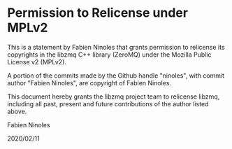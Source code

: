 # Permission to Relicense under MPLv2

This is a statement by Fabien Ninoles that grants permission to relicense
its copyrights in the libzmq C++ library (ZeroMQ) under the Mozilla
Public License v2 (MPLv2).

A portion of the commits made by the Github handle "ninoles",
with commit author "Fabien Ninoles", are copyright of Fabien Ninoles.

This document hereby grants the libzmq project team to relicense libzmq,
including all past, present and future contributions of the author
listed above.

Fabien Ninoles

2020/02/11
